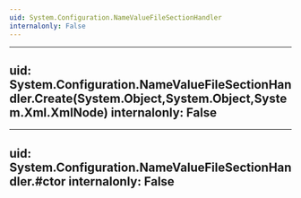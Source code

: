 ```yaml
---
uid: System.Configuration.NameValueFileSectionHandler
internalonly: False
---
```


---
uid: System.Configuration.NameValueFileSectionHandler.Create(System.Object,System.Object,System.Xml.XmlNode)
internalonly: False
---

---
uid: System.Configuration.NameValueFileSectionHandler.#ctor
internalonly: False
---
